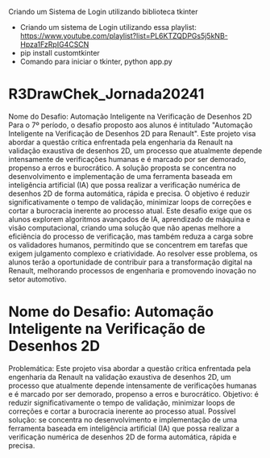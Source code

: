 Criando um Sistema de Login utilizando biblioteca tkinter
- Criando um sistema de Login utilizando essa playlist: https://www.youtube.com/playlist?list=PL6KTZQDPGs5j5kNB-Hpza1FzRpIG4CSCN
- pip install customtkinter
- Comando para iniciar o tkinter, python app.py

# R3DrawChek_Jornada20241

Nome do Desafio: Automação Inteligente na Verificação de Desenhos 2D
Para o 7º período, o desafio proposto aos alunos é intitulado "Automação Inteligente na Verificação de
Desenhos 2D para Renault". Este projeto visa abordar a questão crítica enfrentada pela engenharia da
Renault na validação exaustiva de desenhos 2D, um processo que atualmente depende intensamente de
verificações humanas e é marcado por ser demorado, propenso a erros e burocrático. A solução
proposta se concentra no desenvolvimento e implementação de uma ferramenta baseada em
inteligência artificial (IA) que possa realizar a verificação numérica de desenhos 2D de forma
automática, rápida e precisa. O objetivo é reduzir significativamente o tempo de validação, minimizar
loops de correções e cortar a burocracia inerente ao processo atual. Este desafio exige que os alunos
explorem algoritmos avançados de IA, aprendizado de máquina e visão computacional, criando uma
solução que não apenas melhore a eficiência do processo de verificação, mas também reduza a carga
sobre os validadores humanos, permitindo que se concentrem em tarefas que exigem julgamento
complexo e criatividade. Ao resolver esse problema, os alunos terão a oportunidade de contribuir para a
transformação digital na Renault, melhorando processos de engenharia e promovendo inovação no
setor automotivo.


# Nome do Desafio: Automação Inteligente na Verificação de Desenhos 2D
Problemática: Este projeto visa abordar a questão crítica enfrentada pela engenharia da
Renault na validação exaustiva de desenhos 2D, um processo que atualmente depende
intensamente de verificações humanas e é marcado por ser demorado, propenso a erros e
burocrático.
Objetivo: é reduzir significativamente o tempo de validação, minimizar loops de correções e
cortar a burocracia inerente ao processo atual.
Possível solução: se concentra no desenvolvimento e implementação de uma ferramenta
baseada em inteligência artificial (IA) que possa realizar a verificação numérica de desenhos
2D de forma automática, rápida e precisa.
